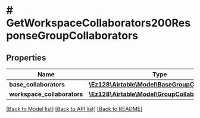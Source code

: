 # # GetWorkspaceCollaborators200ResponseGroupCollaborators

## Properties

Name | Type | Description | Notes
------------ | ------------- | ------------- | -------------
**base_collaborators** | [**\Ez128\Airtable\Model\BaseGroupCollaborator[]**](BaseGroupCollaborator.md) |  |
**workspace_collaborators** | [**\Ez128\Airtable\Model\GroupCollaborator[]**](GroupCollaborator.md) |  |

[[Back to Model list]](../../README.md#models) [[Back to API list]](../../README.md#endpoints) [[Back to README]](../../README.md)
